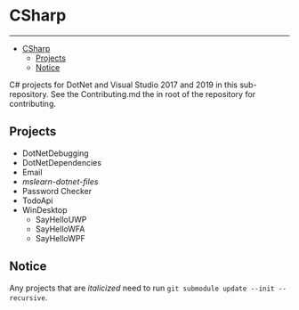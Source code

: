 # CSharp

---

<!-- @import "[TOC]" {cmd="toc" depthFrom=1 depthTo=6 orderedList=false} -->

<!-- code_chunk_output -->

- [CSharp](#csharp)
  - [Projects](#projects)
  - [Notice](#notice)

<!-- /code_chunk_output -->

C# projects for DotNet and Visual Studio 2017 and 2019 in this sub-repository. See the Contributing.md the in root of the repository for contributing.

## Projects

- DotNetDebugging
- DotNetDependencies
- Email
- *mslearn-dotnet-files*
- Password Checker
- TodoApi
- WinDesktop
  - SayHelloUWP
  - SayHelloWFA
  - SayHelloWPF

## Notice

Any projects that are *italicized* need to run `git submodule update --init --recursive`.

